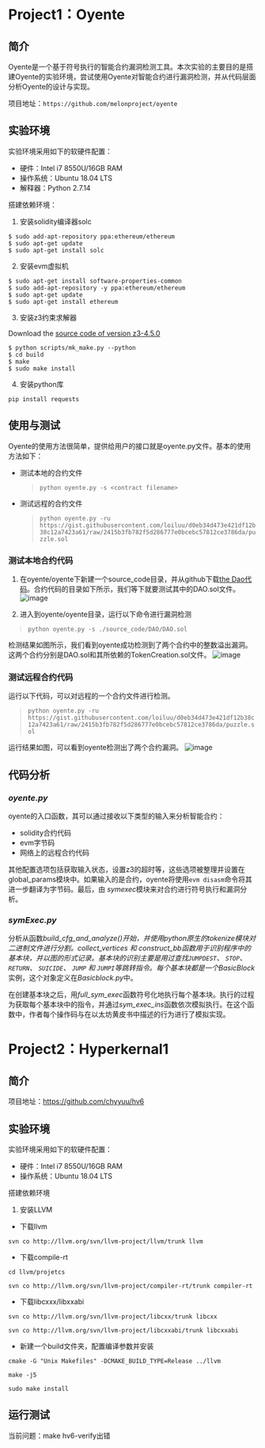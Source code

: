 # Project1：Oyente

## 简介

 Oyente是一个基于符号执行的智能合约漏洞检测工具。本次实验的主要目的是搭建Oyente的实验环境，尝试使用Oyente对智能合约进行漏洞检测，并从代码层面分析Oyente的设计与实现。

 项目地址：`https://github.com/melonproject/oyente`

## 实验环境

实验环境采用如下的软硬件配置：
- 硬件：Intel i7 8550U/16GB RAM
- 操作系统：Ubuntu 18.04 LTS
- 解释器：Python 2.7.14

搭建依赖环境：

1. 安装solidity编译器solc
```
$ sudo add-apt-repository ppa:ethereum/ethereum
$ sudo apt-get update
$ sudo apt-get install solc
```

2. 安装evm虚拟机
```
$ sudo apt-get install software-properties-common
$ sudo add-apt-repository -y ppa:ethereum/ethereum
$ sudo apt-get update
$ sudo apt-get install ethereum
```

3. 安装z3约束求解器

Download the [source code of version z3-4.5.0](https://github.com/Z3Prover/z3/releases/tag/z3-4.5.0)

```
$ python scripts/mk_make.py --python
$ cd build
$ make
$ sudo make install
```

4. 安装python库
```
pip install requests
```

## 使用与测试
Oyente的使用方法很简单，提供给用户的接口就是oyente.py文件。基本的使用方法如下：

- 测试本地的合约文件

    > `python oyente.py -s <contract filename>` 

- 测试远程的合约文件
    > `python oyente.py -ru https://gist.githubusercontent.com/loiluu/d0eb34d473e421df12b38c12a7423a61/raw/2415b3fb782f5d286777e0bcebc57812ce3786da/puzzle.sol`


### 测试本地合约代码

1. 在oyente/oyente下新建一个source_code目录，并从github下载[the Dao代码](https://github.com/slockit/DAO)。合约代码的目录如下所示，我们等下就要测试其中的DAO.sol文件。
![image](./pics/oyente0.png)

2. 进入到oyente/oyente目录，运行以下命令进行漏洞检测
> `python oyente.py -s ./source_code/DAO/DAO.sol`

检测结果如图所示，我们看到oyente成功检测到了两个合约中的整数溢出漏洞。这两个合约分别是DAO.sol和其所依赖的TokenCreation.sol文件。
![image](./pics/oyente1.png)

### 测试远程合约代码

运行以下代码，可以对远程的一个合约文件进行检测。
> `python oyente.py -ru https://gist.githubusercontent.com/loiluu/d0eb34d473e421df12b38c12a7423a61/raw/2415b3fb782f5d286777e0bcebc57812ce3786da/puzzle.sol`

运行结果如图，可以看到oyente检测出了两个合约漏洞。
![image](./pics/oyente2.png)

## 代码分析

### *oyente.py*

oyente的入口函数，其可以通过接收以下类型的输入来分析智能合约：
- solidity合约代码
- evm字节码
- 网络上的远程合约代码

其他配置选项包括获取输入状态，设置z3的超时等，这些选项被整理并设置在global_params模块中。如果输入的是合约，oyente将使用```evm disasm```命令将其进一步翻译为字节码。最后，由 *symexec*模块来对合约进行符号执行和漏洞分析。

### *symExec.py*

分析从函数*build_cfg_and_analyze()*开始，并使用python原生的tokenize模块对二进制文件进行分割。*collect_vertices* 和 *construct_bb*函数用于识别程序中的基本块，并以图的形式记录。基本块的识别主要是用过查找```JUMPDEST```、 ```STOP```、 ```RETURN```、 ```SUICIDE```、 ```JUMP``` 和 ```JUMPI```等跳转指令。每个基本块都是一个*BasicBlock*实例，这个对象定义在*Basicblock.py*中。

在创建基本块之后，用*full_sym_exec*函数符号化地执行每个基本块。执行的过程为获取每个基本块中的指令，并通过*sym_exec_ins*函数依次模拟执行。在这个函数中，作者每个操作码与在以太坊黄皮书中描述的行为进行了模拟实现。

# Project2：Hyperkernal1

## 简介
 
项目地址：https://github.com/chyyuu/hv6

## 实验环境

实验环境采用如下的软硬件配置：
- 硬件：Intel i7 8550U/16GB RAM
- 操作系统：Ubuntu 18.04 LTS

搭建依赖环境

1. 安装LLVM

- 下载llvm

`svn co http://llvm.org/svn/llvm-project/llvm/trunk llvm`

- 下载compile-rt

`cd llvm/projetcs`

`svn co http://llvm.org/svn/llvm-project/compiler-rt/trunk compiler-rt `
 
- 下载libcxxx/libxxabi

`svn co http://llvm.org/svn/llvm-project/libcxx/trunk libcxx  `

`svn co http://llvm.org/svn/llvm-project/libcxxabi/trunk libcxxabi`

- 新建一个build文件夹，配置编译参数并安装

`cmake -G "Unix Makefiles" -DCMAKE_BUILD_TYPE=Release ../llvm`

`make -j5`

`sudo make install`

## 运行测试

当前问题：make hv6-verify出错